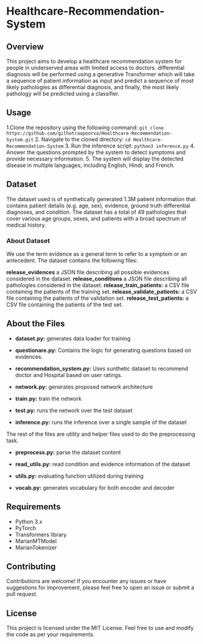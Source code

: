 # Healthcare-Recommendation-System
## Overview
This project aims to develop a healthcare recommendation system for people in underserved areas with limited access to doctors.  differential diagnosis will be performed using a generative Transformer which will
take a sequence of patient information as input and predict a sequence of most likely pathologies as differential diagnosis, and finally, the most likely pathology will be predicted using a classifier.
## Usage
1.Clone the repository using the following command:
``
git clone https://github.com/gilhotraapoorva/Healthcare-Recommendation-System.git
``
2. Navigate to the cloned directory:
``
cd Healthcare-Recommendation-System
``
3. Run the inference script:
``
python3 inference.py
``
4. Answer the questions prompted by the system to detect symptoms and provide necessary information.
5. The system will display the detected disease in multiple languages, including English, Hindi, and French.
## Dataset 
The dataset used is of synthetically generated 1.3M patient information that contains patient details (e.g. age, sex), evidence, ground truth differential diagnoses, and condition. The dataset has a total of 49 pathologies that cover various age groups, sexes, and patients with a broad spectrum of medical history.
### About Dataset
We use the term evidence as a general term to refer to a symptom or an antecedent. The dataset contains the following files:

**release_evidences** a JSON file describing all possible evidences considered in the dataset.
**release_conditions** a JSON file describing all pathologies considered in the dataset.
**release_train_patients:** a CSV file containing the patients of the training set.
**release_validate_patients:** a CSV file containing the patients of the validation set.
**release_test_patients:** a CSV file containing the patients of the test set.

## About the Files
- **dataset.py:** generates data loader for training

- **questionare.py:** Contains the logic for generating questions based on evidences.

- **recommendation_system.py:** Uses sunthetic dataset to recommend doctor and Hospital based on user ratings.

- **network.py:** generates proposed network architecture

- **train.py:** train the network

- **test.py:** runs the network over the test dataset

- **inference.py:** runs the inference over a single sample of the dataset

The rest of the files are utility and helper files used to do the preprocessing task.

- **preprocess.py:** parse the dataset content

- **read_utils.py:** read condition and evidence information of the dataset

- **utils.py:** evaluating function utilized during training

- **vocab.py:** generates vocabulary for both encoder and decoder

## Requirements
- Python 3.x
- PyTorch
- Transformers library
- MarianMTModel
- MarianTokenizer
  
## Contributing
Contributions are welcome! If you encounter any issues or have suggestions for improvement, please feel free to open an issue or submit a pull request.

## License
This project is licensed under the MIT License. Feel free to use and modify the code as per your requirements.






